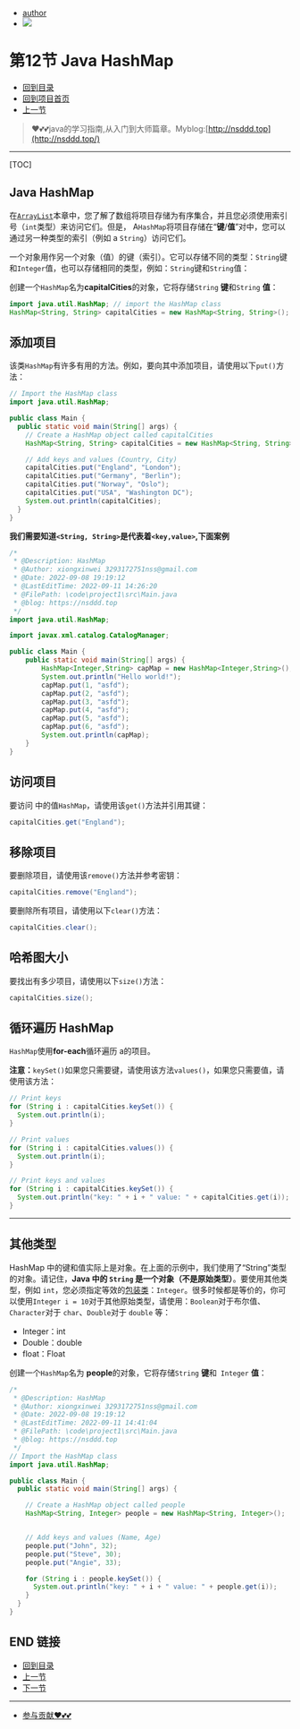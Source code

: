 + [author](https://github.com/3293172751)
+ <a href="https://github.com/3293172751" target="_blank"><img src="https://img.shields.io/badge/Github-xiongxinwei-inactive?style=social&logo=github"></a></p>
# 第12节 Java HashMap

+ [回到目录](../README.md)
+ [回到项目首页](../../README.md)
+ [上一节](11.md)
> ❤️💕💕java的学习指南,从入门到大师篇章。Myblog:[http://nsddd.top](http://nsddd.top/)
---
[TOC]

## Java HashMap

在[`ArrayList`](https://www.w3schools.com/java/java_arraylist.asp)本章中，您了解了数组将项目存储为有序集合，并且您必须使用索引号（`int`类型）来访问它们。但是， A`HashMap`将项目存储在“**键**/**值**”对中，您可以通过另一种类型的索引（例如 a `String`）访问它们。

一个对象用作另一个对象（值）的键（索引）。它可以存储不同的类型：`String`键和`Integer`值，也可以存储相同的类型，例如：`String`键和`String`值：

创建一个`HashMap`名为**capitalCities**的对象，它将存储`String` **键**和`String` **值**：

```java
import java.util.HashMap; // import the HashMap class
HashMap<String, String> capitalCities = new HashMap<String, String>();
```



## 添加项目

该类`HashMap`有许多有用的方法。例如，要向其中添加项目，请使用以下`put()`方法：

```java
// Import the HashMap class
import java.util.HashMap;

public class Main {
  public static void main(String[] args) {
    // Create a HashMap object called capitalCities
    HashMap<String, String> capitalCities = new HashMap<String, String>();

    // Add keys and values (Country, City)
    capitalCities.put("England", "London");
    capitalCities.put("Germany", "Berlin");
    capitalCities.put("Norway", "Oslo");
    capitalCities.put("USA", "Washington DC");
    System.out.println(capitalCities);
  }
}
```

**我们需要知道`<String, String>`是代表着`<key,value>`,下面案例**

```java
/*
 * @Description: HashMap
 * @Author: xiongxinwei 3293172751nss@gmail.com
 * @Date: 2022-09-08 19:19:12
 * @LastEditTime: 2022-09-11 14:26:20
 * @FilePath: \code\project1\src\Main.java
 * @blog: https://nsddd.top
 */
import java.util.HashMap;

import javax.xml.catalog.CatalogManager;

public class Main {
    public static void main(String[] args) {
        HashMap<Integer,String> capMap = new HashMap<Integer,String>();
        System.out.println("Hello world!");
        capMap.put(1, "asfd");
        capMap.put(2, "asfd");
        capMap.put(3, "asfd");
        capMap.put(4, "asfd");
        capMap.put(5, "asfd");
        capMap.put(6, "asfd");
        System.out.println(capMap);   
    }
}
```



## 访问项目

要访问 中的值`HashMap`，请使用该`get()`方法并引用其键：

```java
capitalCities.get("England");
```



## 移除项目

要删除项目，请使用该`remove()`方法并参考密钥：

```java
capitalCities.remove("England");
```

要删除所有项目，请使用以下`clear()`方法：

```java
capitalCities.clear();
```



## 哈希图大小

要找出有多少项目，请使用以下`size()`方法：

```java
capitalCities.size();
```



## 循环遍历 HashMap

`HashMap`使用**for-each**循环遍历 a的项目。

**注意：**`keySet()`如果您只需要键，请使用该方法`values()`，如果您只需要值，请使用该方法：

```java
// Print keys
for (String i : capitalCities.keySet()) {
  System.out.println(i);
}
```



```java
// Print values
for (String i : capitalCities.values()) {
  System.out.println(i);
}
```





```java
// Print keys and values
for (String i : capitalCities.keySet()) {
  System.out.println("key: " + i + " value: " + capitalCities.get(i));
}
```

------

## 其他类型

HashMap 中的键和值实际上是对象。在上面的示例中，我们使用了“String”类型的对象。请记住，**Java 中的 `String` 是一个对象（不是原始类型）**。要使用其他类型，例如 `int`，您必须指定等效的[包装类](https://www.w3schools.com/java/java_wrapper_classes.asp)：`Integer`。很多时候都是等价的，你可以使用`Integer i = 10`对于其他原始类型，请使用：`Boolean`对于布尔值、`Character`对于 `char`、`Double`对于 `double` 等：

- Integer：int
- Double：double
- float：Float

创建一个`HashMap`名为 **people**的对象，它将存储`String` **键**和` Integer` **值**：

```java
/*
 * @Description: HashMap
 * @Author: xiongxinwei 3293172751nss@gmail.com
 * @Date: 2022-09-08 19:19:12
 * @LastEditTime: 2022-09-11 14:41:04
 * @FilePath: \code\project1\src\Main.java
 * @blog: https://nsddd.top
 */
// Import the HashMap class
import java.util.HashMap;

public class Main {
  public static void main(String[] args) {

    // Create a HashMap object called people
    HashMap<String, Integer> people = new HashMap<String, Integer>();


    // Add keys and values (Name, Age)
    people.put("John", 32);
    people.put("Steve", 30);
    people.put("Angie", 33);

    for (String i : people.keySet()) {
      System.out.println("key: " + i + " value: " + people.get(i));
    }
  }
}
```



## END 链接
+ [回到目录](../README.md)
+ [上一节](11.md)
+ [下一节](13.md)
---
+ [参与贡献❤️💕💕](https://github.com/3293172751/Block_Chain/blob/master/Git/git-contributor.md)
